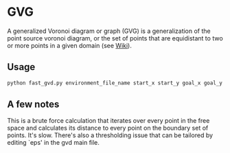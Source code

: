 # GVG
A generalized Voronoi diagram or graph (GVG)
is a generalization of the point source voronoi diagram,
or the set of points that are equidistant to two or more 
points in a given domain (see [Wiki](https://en.wikipedia.org/wiki/Voronoi_diagram)).

## Usage
```python
python fast_gvd.py environment_file_name start_x start_y goal_x goal_y
```

## A few notes
This is a brute force calculation that iterates over every point in the 
free space and calculates its distance to every point on the boundary set
of points. It's slow. There's also a thresholding issue that can be tailored
by editing `eps' in the gvd main file.
